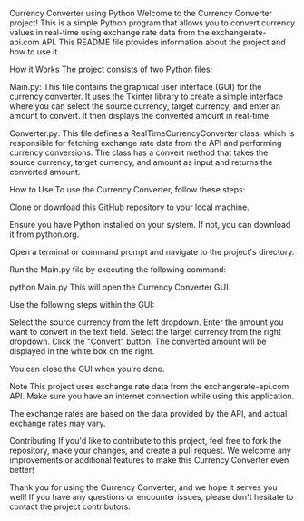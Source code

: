 Currency Converter using Python
Welcome to the Currency Converter project! This is a simple Python program that allows you to convert currency values in real-time using exchange rate data from the exchangerate-api.com API. This README file provides information about the project and how to use it.

How it Works
The project consists of two Python files:

Main.py: This file contains the graphical user interface (GUI) for the currency converter. It uses the Tkinter library to create a simple interface where you can select the source currency, target currency, and enter an amount to convert. It then displays the converted amount in real-time.

Converter.py: This file defines a RealTimeCurrencyConverter class, which is responsible for fetching exchange rate data from the API and performing currency conversions. The class has a convert method that takes the source currency, target currency, and amount as input and returns the converted amount.

How to Use
To use the Currency Converter, follow these steps:

Clone or download this GitHub repository to your local machine.

Ensure you have Python installed on your system. If not, you can download it from python.org.

Open a terminal or command prompt and navigate to the project's directory.

Run the Main.py file by executing the following command:

python Main.py
This will open the Currency Converter GUI.

Use the following steps within the GUI:

Select the source currency from the left dropdown.
Enter the amount you want to convert in the text field.
Select the target currency from the right dropdown.
Click the "Convert" button.
The converted amount will be displayed in the white box on the right.

You can close the GUI when you're done.

Note
This project uses exchange rate data from the exchangerate-api.com API. Make sure you have an internet connection while using this application.

The exchange rates are based on the data provided by the API, and actual exchange rates may vary.

Contributing
If you'd like to contribute to this project, feel free to fork the repository, make your changes, and create a pull request. We welcome any improvements or additional features to make this Currency Converter even better!

Thank you for using the Currency Converter, and we hope it serves you well! If you have any questions or encounter issues, please don't hesitate to contact the project contributors.
